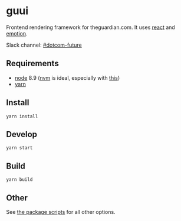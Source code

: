 # guui

Frontend rendering framework for theguardian.com. It uses [react](https://reactjs.org/) and [emotion](https://emotion.sh/).

Slack channel: [#dotcom-future](https://theguardian.slack.com/messages/C0JES5PEV)

## Requirements
- [node](https://nodejs.org/en/) 8.9 ([nvm](https://github.com/creationix/nvm) is ideal, especially with [this](https://gist.github.com/sndrs/5940e9e8a3f506b287233ed65365befb))
- [yarn](https://yarnpkg.com/en/docs/install)

## Install
`yarn install`

## Develop
`yarn start`

## Build
`yarn build`

## Other
See [the package scripts](https://github.com/guardian/guui/blob/master/package.json#L6) for all other options.
